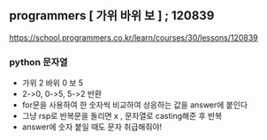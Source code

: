 ## programmers [ 가위 바위 보 ] ; 120839

<https://school.programmers.co.kr/learn/courses/30/lessons/120839>

### python 문자열

- 가위 2 바위 0 보 5
- 2->0, 0->5, 5->2 반환
- for문을 사용하여 한 숫자씩 비교하여 상응하는 값을 answer에 붙인다
- 그냥 rsp로 반복문을 돌리면 x , 문자열로 casting해준 후 반복
- answer에 숫자 붙일 때도 문자 취급해줘야!

